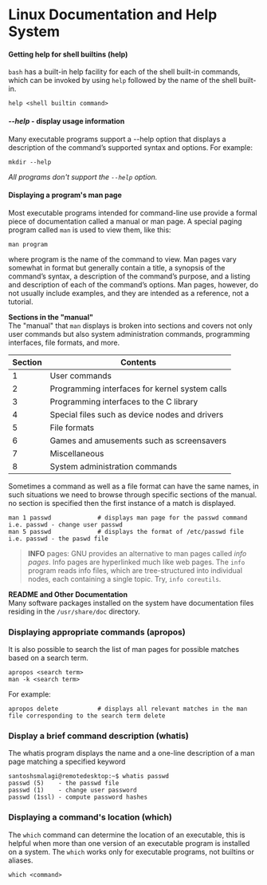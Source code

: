 # Linux Documentation and Help System

#### Getting help for shell builtins (help)
```bash``` has a built-in help facility for each of the shell built-in commands, which can be invoked by using ```help``` followed by the name of the shell built-in.

```console
help <shell builtin command>
```

#### *--help* - display usage information
Many executable programs support a --help option that displays a description of the command’s supported syntax and options. For example:
```console
mkdir --help
```
*All programs don't support the ```--help``` option.*

#### Displaying a program's man page
Most executable programs intended for command-line use provide a formal piece of documentation called a manual or man page. A special paging program
called ```man``` is used to view them, like this:

```console
man program
```
where program is the name of the command to view. Man pages vary somewhat in format but generally contain a title, a synopsis of the command’s syntax, a description of the command’s purpose, and a listing and description of each of the command’s options. Man pages, however, do not usually include examples, and they are intended as a reference,
not a tutorial.

**Sections in the "manual"**  
The "manual" that ```man``` displays is broken into sections and covers not only user commands but also system administration commands, programming interfaces, file formats, and more.

| Section | Contents                                       |
|---------|------------------------------------------------|
| 1       | User commands                                  |
| 2       | Programming interfaces for kernel system calls |
| 3       | Programming interfaces to the C library        |
| 4       | Special files such as device nodes and drivers |
| 5       | File formats                                   |
| 6       | Games and amusements such as screensavers      |
| 7       | Miscellaneous                                  |
| 8       | System administration commands                 |

Sometimes a command as well as a file format can have the same names, in such situations we need to browse through specific sections of the manual.  no section is specified then the first instance of a match is displayed.

```console
man 1 passwd             # displays man page for the passwd command i.e. passwd - change user passwd
man 5 passwd             # displays the format of /etc/passwd file i.e. passwd - the paswd file
```

> **INFO** pages: GNU provides an alternative to man pages called *info pages*. Info pages are hyperlinked much like web pages. The ```info``` program reads info files, which are tree-structured into individual nodes, each containing a single topic. Try, ```info coreutils```.

**README and Other Documentation**  
Many software packages installed on the system have documentation files residing in the ```/usr/share/doc``` directory.

### Displaying appropriate commands (apropos)
It is also possible to search the list of man pages for possible matches based on a search term.

```console
apropos <search term>
man -k <search term>
```

For example:
```console
apropos delete           # displays all relevant matches in the man file corresponding to the search term delete
```

### Display a brief command description (whatis)
The whatis program displays the name and a one-line description of a man page matching a specified keyword
```console
santoshsmalagi@remotedesktop:~$ whatis passwd
passwd (5)    - the passwd file
passwd (1)    - change user password
passwd (1ssl) - compute password hashes
```
### Displaying a command's location (which)
The ```which``` command can determine the location of an executable, this is helpful when more than one version of an executable program is installed on a system. The ```which``` works only for executable programs, not builtins or aliases.

```console
which <command>
```
